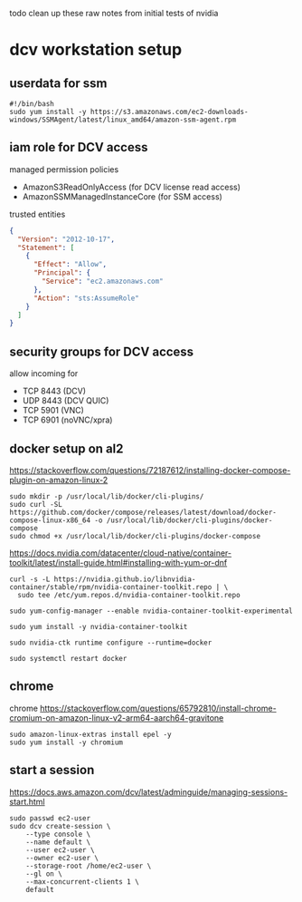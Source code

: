 todo clean up these raw notes from initial tests of nvidia 

# dcv workstation setup

## userdata for ssm

```shell
#!/bin/bash
sudo yum install -y https://s3.amazonaws.com/ec2-downloads-windows/SSMAgent/latest/linux_amd64/amazon-ssm-agent.rpm
```

## iam role for DCV access

managed permission policies

- AmazonS3ReadOnlyAccess (for DCV license read access)
- AmazonSSMManagedInstanceCore (for SSM access)

trusted entities
```json
{
  "Version": "2012-10-17",
  "Statement": [
    {
      "Effect": "Allow",
      "Principal": {
        "Service": "ec2.amazonaws.com"
      },
      "Action": "sts:AssumeRole"
    }
  ]
}
```

## security groups for DCV access

allow incoming for
- TCP 8443 (DCV)
- UDP 8443 (DCV QUIC)
- TCP 5901 (VNC)
- TCP 6901 (noVNC/xpra)

## docker setup on al2

https://stackoverflow.com/questions/72187612/installing-docker-compose-plugin-on-amazon-linux-2
```shell
sudo mkdir -p /usr/local/lib/docker/cli-plugins/
sudo curl -SL https://github.com/docker/compose/releases/latest/download/docker-compose-linux-x86_64 -o /usr/local/lib/docker/cli-plugins/docker-compose
sudo chmod +x /usr/local/lib/docker/cli-plugins/docker-compose
```

https://docs.nvidia.com/datacenter/cloud-native/container-toolkit/latest/install-guide.html#installing-with-yum-or-dnf

```shell
curl -s -L https://nvidia.github.io/libnvidia-container/stable/rpm/nvidia-container-toolkit.repo | \
  sudo tee /etc/yum.repos.d/nvidia-container-toolkit.repo

sudo yum-config-manager --enable nvidia-container-toolkit-experimental

sudo yum install -y nvidia-container-toolkit

sudo nvidia-ctk runtime configure --runtime=docker

sudo systemctl restart docker

```

## chrome

chrome
https://stackoverflow.com/questions/65792810/install-chrome-cromium-on-amazon-linux-v2-arm64-aarch64-gravitone

```shell
sudo amazon-linux-extras install epel -y
sudo yum install -y chromium
```

## start a session

https://docs.aws.amazon.com/dcv/latest/adminguide/managing-sessions-start.html
```shell
sudo passwd ec2-user
sudo dcv create-session \
    --type console \
    --name default \
    --user ec2-user \
    --owner ec2-user \
    --storage-root /home/ec2-user \
    --gl on \
    --max-concurrent-clients 1 \
    default
```

